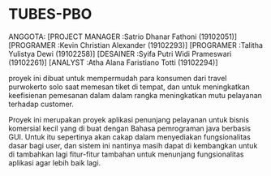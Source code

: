 # TUBES-PBO

ANGGOTA:
[PROJECT MANAGER :Satrio Dhanar Fathoni        (19102051)]
[PROGRAMER       :Kevin Christian Alexander    (19102293)]
[PROGRAMER       :Talitha Yulistya Dewi        (19102258)]
[DESAINER        :Syifa Putri Widi Prameswari  (19102261)]
[ANALYST         :Atha Alana Faristiano Totti  (19102294)]


proyek ini dibuat untuk mempermudah para konsumen dari travel purwokerto
solo saat memesan tiket di tempat, dan untuk meningkatkan 
keefisienan pemesanan dalam dalam rangka meningkatkan
mutu pelayanan terhadap customer.

Proyek ini merupakan proyek aplikasi penunjang pelayanan untuk bisnis komersial kecil yang di buat dengan Bahasa pemrograman java berbasis GUI. Untuk itu sepertinya akan cakap dalam menyediakan fungsionalitas dasar bagi user, dan sistem ini nantinya masih dapat di kembangkan untuk di tambahkan lagi fitur-fitur tambahan untuk menunjang fungsionalitas aplikasi agar lebih baik lagi.



